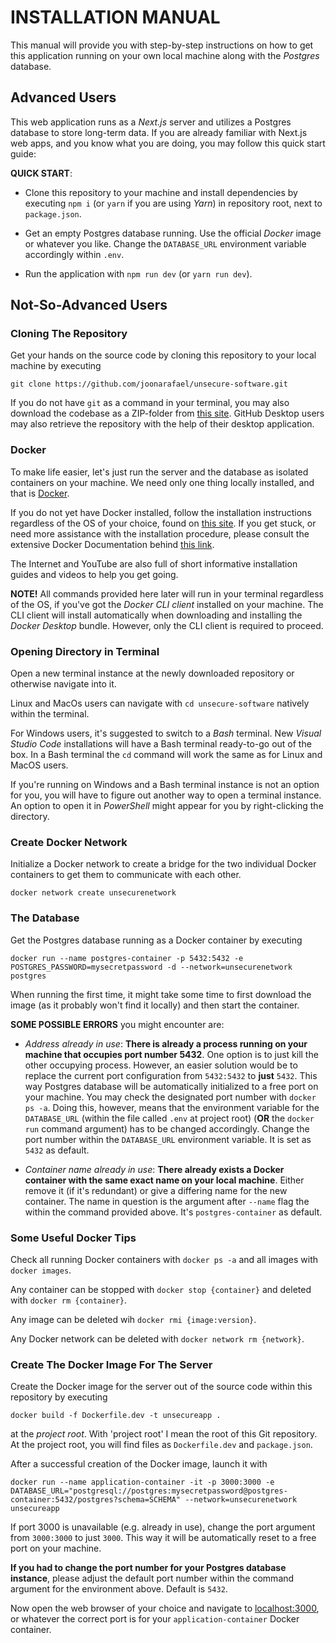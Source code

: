 # INSTALLATION MANUAL

This manual will provide you with step-by-step instructions on how to get this application running on your own local machine along with the _Postgres_ database.

## Advanced Users

This web application runs as a _Next.js_ server and utilizes a Postgres database to store long-term data. If you are already familiar with Next.js web apps, and you know what you are doing, you may follow this quick start guide:

**QUICK START**:

- Clone this repository to your machine and install dependencies by executing `npm i` (or `yarn` if you are using _Yarn_) in repository root, next to `package.json`.

- Get an empty Postgres database running. Use the official _Docker_ image or whatever you like. Change the `DATABASE_URL` environment variable accordingly within `.env`.

- Run the application with `npm run dev` (or `yarn run dev`).

## Not-So-Advanced Users

### Cloning The Repository

Get your hands on the source code by cloning this repository to your local machine by executing

```
git clone https://github.com/joonarafael/unsecure-software.git
```

If you do not have `git` as a command in your terminal, you may also download the codebase as a ZIP-folder from [this site](https://github.com/joonarafael/unsecure-software/releases "Unsecure Software Releases"). GitHub Desktop users may also retrieve the repository with the help of their desktop application.

### Docker

To make life easier, let's just run the server and the database as isolated containers on your machine. We need only one thing locally installed, and that is [Docker](https://www.docker.com/ "Docker").

If you do not yet have Docker installed, follow the installation instructions regardless of the OS of your choice, found on [this site](https://www.docker.com/get-started/ "Docker - Get Started"). If you get stuck, or need more assistance with the installation procedure, please consult the extensive Docker Documentation behind [this link](https://docs.docker.com/desktop/ "Overview of Docker Desktop").

The Internet and YouTube are also full of short informative installation guides and videos to help you get going.

**NOTE!** All commands provided here later will run in your terminal regardless of the OS, if you've got the _Docker CLI client_ installed on your machine. The CLI client will install automatically when downloading and installing the _Docker Desktop_ bundle. However, only the CLI client is required to proceed.

### Opening Directory in Terminal

Open a new terminal instance at the newly downloaded repository or otherwise navigate into it.

Linux and MacOs users can navigate with `cd unsecure-software` natively within the terminal.

For Windows users, it's suggested to switch to a _Bash_ terminal. New _Visual Studio Code_ installations will have a Bash terminal ready-to-go out of the box. In a Bash terminal the `cd` command will work the same as for Linux and MacOS users.

If you're running on Windows and a Bash terminal instance is not an option for you, you will have to figure out another way to open a terminal instance. An option to open it in _PowerShell_ might appear for you by right-clicking the directory.

### Create Docker Network

Initialize a Docker network to create a bridge for the two individual Docker containers to get them to communicate with each other.

```
docker network create unsecurenetwork
```

### The Database

Get the Postgres database running as a Docker container by executing

```
docker run --name postgres-container -p 5432:5432 -e POSTGRES_PASSWORD=mysecretpassword -d --network=unsecurenetwork postgres
```

When running the first time, it might take some time to first download the image (as it probably won't find it locally) and then start the container.

**SOME POSSIBLE ERRORS** you might encounter are:

- _Address already in use_: **There is already a process running on your machine that occupies port number 5432**. One option is to just kill the other occupying process. However, an easier solution would be to replace the current port configuration from `5432:5432` to **just** `5432`. This way Postgres database will be automatically initialized to a free port on your machine. You may check the designated port number with `docker ps -a`. Doing this, however, means that the environment variable for the `DATABASE_URL` (within the file called `.env` at project root) (**OR** the `docker run` command argument) has to be changed accordingly. Change the port number within the `DATABASE_URL` environment variable. It is set as `5432` as default.

- _Container name already in use_: **There already exists a Docker container with the same exact name on your local machine**. Either remove it (if it's redundant) or give a differing name for the new container. The name in question is the argument after `--name` flag the within the command provided above. It's `postgres-container` as default.

### Some Useful Docker Tips

Check all running Docker containers with `docker ps -a` and all images with `docker images`.

Any container can be stopped with `docker stop {container}` and deleted with `docker rm {container}`.

Any image can be deleted wih `docker rmi {image:version}`.

Any Docker network can be deleted with `docker network rm {network}`.

### Create The Docker Image For The Server

Create the Docker image for the server out of the source code within this repository by executing

```
docker build -f Dockerfile.dev -t unsecureapp .
```

at the _project root_. With 'project root' I mean the root of this Git repository. At the project root, you will find files as `Dockerfile.dev` and `package.json`.

After a successful creation of the Docker image, launch it with

```
docker run --name application-container -it -p 3000:3000 -e DATABASE_URL="postgresql://postgres:mysecretpassword@postgres-container:5432/postgres?schema=SCHEMA" --network=unsecurenetwork unsecureapp
```

If port 3000 is unavailable (e.g. already in use), change the port argument from `3000:3000` to just `3000`. This way it will be automatically reset to a free port on your machine.

**If you had to change the port number for your Postgres database instance**, please adjust the default port number within the command argument for the environment above. Default is `5432`.

Now open the web browser of your choice and navigate to [localhost:3000](http://localhost:3000 "Your localhost:3000"), or whatever the correct port is for your `application-container` Docker container.
